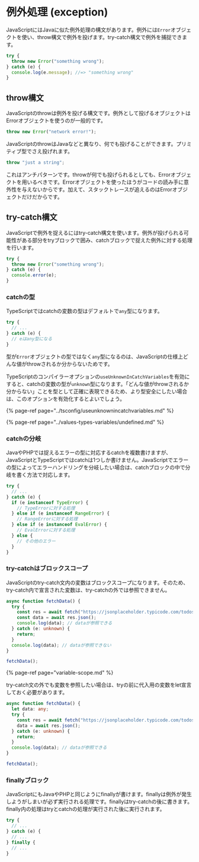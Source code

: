 # 例外処理 \(exception\)

JavaScriptにはJavaに似た例外処理の構文があります。例外には`Error`オブジェクトを使い、throw構文で例外を投げます。try-catch構文で例外を捕捉できます。

```javascript
try {
  throw new Error("something wrong");
} catch (e) {
  console.log(e.message); //=> "something wrong"
}
```

## throw構文

JavaScriptのthrowは例外を投げる構文です。例外として投げるオブジェクトはErrorオブジェクトを使うのが一般的です。

```javascript
throw new Error("network error!");
```

JavaScriptのthrowはJavaなどと異なり、何でも投げることができます。プリミティブ型でさえ投げれます。

```javascript
throw "just a string";
```

これはアンチパターンです。throwが何でも投げられるとしても、Errorオブジェクトを用いるべきです。Errorオブジェクトを使ったほうがコードの読み手に意外性を与えないからです。加えて、スタックトレースが追えるのはErrorオブジェクトだけだからです。

## try-catch構文

JavaScriptで例外を捉えるにはtry-catch構文を使います。例外が投げられる可能性がある部分をtryブロックで囲み、catchブロックで捉えた例外に対する処理を行います。

```javascript
try {
  throw new Error("something wrong");
} catch (e) {
  console.error(e);
}
```

### catchの型

TypeScriptではcatchの変数の型はデフォルトで`any`型になります。

```typescript
try {
  // ...
} catch (e) {
  // eはany型になる
}
```

型が`Error`オブジェクトの型ではなく`any`型になるのは、JavaScriptの仕様上どんな値がthrowされるか分からないためです。

TypeScriptのコンパイラーオプションの`useUnknownInCatchVariables`を有効にすると、catchの変数の型が`unknown`型になります。「どんな値がthrowされるか分からない」ことを型として正確に表現できるため、より型安全にしたい場合は、このオプションを有効化するとよいでしょう。

{% page-ref page="../tsconfig/useunknownincatchvariables.md" %}

{% page-ref page="../values-types-variables/undefined.md" %}

### catchの分岐

JavaやPHPでは捉えるエラーの型に対応するcatchを複数書けますが、JavaScriptとTypeScriptではcatchは1つしか書けません。JavaScriptでエラーの型によってエラーハンドリングを分岐したい場合は、catchブロックの中で分岐を書く方法で対応します。

```typescript
try {
  // ...
} catch (e) {
  if (e instanceof TypeError) {
    // TypeErrorに対する処理
  } else if (e instanceof RangeError) {
    // RangeErrorに対する処理
  } else if (e instanceof EvalError) {
    // EvalErrorに対する処理
  } else {
    // その他のエラー
  }
}
```

### try-catchはブロックスコープ

JavaScriptのtry-catch文内の変数はブロックスコープになります。そのため、try-catch内で宣言された変数は、try-catchの外では参照できません。

```typescript
async function fetchData() {
  try {
    const res = await fetch("https://jsonplaceholder.typicode.com/todos/1");
    const data = await res.json();
    console.log(data); // dataが参照できる
  } catch (e: unknown) {
    return;
  }
  console.log(data); // dataが参照できない
}

fetchData();
```

{% page-ref page="variable-scope.md" %}

try-catch文の外でも変数を参照したい場合は、tryの前に代入用の変数をlet宣言しておく必要があります。

```typescript
async function fetchData() {
  let data: any;
  try {
    const res = await fetch("https://jsonplaceholder.typicode.com/todos/1");
    data = await res.json();
  } catch (e: unknown) {
    return;
  }
  console.log(data); // dataが参照できる
}

fetchData();
```

### finallyブロック

JavaScriptにもJavaやPHPと同じようにfinallyが書けます。finallyは例外が発生しようがしまいが必ず実行される処理です。finallyはtry-catchの後に書きます。finally内の処理はtryとcatchの処理が実行された後に実行されます。

```javascript
try {
  // ...
} catch (e) {
  // ...
} finally {
  // ...
}
```


